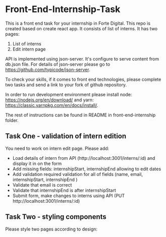 # Front-End-Internship-Task

This is a front end task for your internship in Forte Digital. This repo is created based on create react app. It consists of list of interns. It has two pages:
1. List of interns
1. Edit intern page

API is implemented using json-server. It's configure to serve content from db.json file. For details of json-server please go to https://github.com/typicode/json-server.   

To check your skills, if it comes to front end technologies, please complete two tasks and send a link to your fork of github repository. 

In order to run development environment please install node: https://nodejs.org/en/download/ and yarn: https://classic.yarnpkg.com/en/docs/install/. 

The rest of instructions can be found in README in front-end-internship folder. 


## Task One - validation of intern edition

You need to work on intern edit page. Please add:
* Load details of intern from API (http://localhost:3001/interns/:id) and display it in on the form
* Add missing fields: internshipStart, internshipEnd allowing to edit dates
* Add validation required validation for all of fields (name, email, internshipStart, internshipEnd )
* Validate that email is correct
* Validate that internshipEnd is after internshipStart
* Submit form, make changes to interns using API (PUT http://localhost:3001/interns/:id)

## Task Two - styling components
Please style two pages according to design: